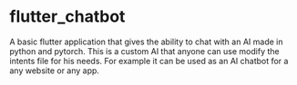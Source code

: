# flutter_chatbot
A basic flutter application that gives the ability to chat with an AI made in python and pytorch. 
This is a custom AI that anyone can use modify the intents file for his needs. 
For example it can be used as an AI chatbot for a any website or any app.
